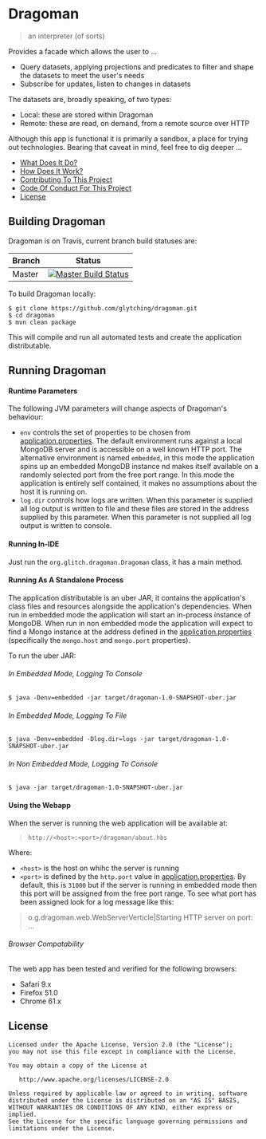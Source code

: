 Dragoman
======

> an interpreter (of sorts)

Provides a facade which allows the user to ...

* Query datasets, applying projections and predicates to filter and shape the datasets to meet the user's needs
* Subscribe for updates, listen to changes in datasets

The datasets are, broadly speaking, of two types:

* Local: these are stored within Dragoman
* Remote: these are read, on demand, from a remote source over HTTP 

Although this app is functional it is primarily a sandbox, a place for trying out technologies. Bearing that caveat in mind, feel free to dig deeper ...
 
* [What Does It Do?](docs/what-does-it-do.md)
* [How Does It Work?](docs/how-does-it-work.md)
* [Contributing To This Project](docs/contributing.md)
* [Code Of Conduct For This Project](docs/code-of-conduct.md)
* [License](license.md)

Building Dragoman
-------

Dragoman is on Travis, current branch build statuses are:

| Branch  | Status |
| --------| ------ |
| Master  | [![Master Build Status](https://travis-ci.org/glytching/dragoman.svg?branch=master)](https://travis-ci.org/glytching/dragoman)  |


To build Dragoman locally:

```
$ git clone https://github.com/glytching/dragoman.git
$ cd dragoman
$ mvn clean package
```

This will compile and run all automated tests and create the application distributable. 

Running Dragoman
-------
 
#### Runtime Parameters

The following JVM parameters will change aspects of Dragoman's behaviour:

* `env` controls the set of properties to be chosen from [application.properties](src/main/resources/application.properties). The default environment runs against a local MongoDB server and is accessible on a well known HTTP port. The alternative environment is named `embedded`, in this mode the application spins up an embedded MongoDB instance nd makes itself available on a randomly selected port from the free port range. In this mode the application is entirely self contained, it makes no assumptions about the host it is running on.
* `log.dir` controls how logs are written. When this parameter is supplied all log output is written to file and these files are stored in the address supplied by this parameter. When this parameter is not supplied all log output is written to console.

#### Running In-IDE

Just run the `org.glitch.dragoman.Dragoman` class, it has a main method.

#### Running As A Standalone Process

The application distributable is an uber JAR, it contains the application's class files and resources alongside the application's dependencies. When run in embedded mode the application will start an in-process instance of MongoDB. When run in non embedded mode the application will expect to find a Mongo instance at the address defined in the [application.properties](src/main/resources/application.properties) (specifically the `mongo.host` and `mongo.port` properties).

To run the uber JAR:

###### In Embedded Mode, Logging To Console

```
$ java -Denv=embedded -jar target/dragoman-1.0-SNAPSHOT-uber.jar
```

###### In Embedded Mode, Logging To File

```
$ java -Denv=embedded -Dlog.dir=logs -jar target/dragoman-1.0-SNAPSHOT-uber.jar
```

###### In Non Embedded Mode, Logging To Console

```
$ java -jar target/dragoman-1.0-SNAPSHOT-uber.jar
```

#### Using the Webapp

When the server is running the web application will be available at:

> `http://<host>:<port>/dragoman/about.hbs`

Where:

* `<host>` is the host on whihc the server is running
* `<port>` is defined by the `http.port` value in [application.properties](src/main/resources/application.properties). By default, this is `31000` but if the server is running in embedded mode then this port will be assigned from the free port range. To see what port has been assigned look for a log message like this:

> o.g.dragoman.web.WebServerVerticle|Starting HTTP server on port: ... 

###### Browser Compatability

The web app has been tested and verified for the following browsers:

* Safari 9.x
* Firefox 51.0
* Chrome 61.x

License
-------

    Licensed under the Apache License, Version 2.0 (the "License");
    you may not use this file except in compliance with the License.
    
    You may obtain a copy of the License at

       http://www.apache.org/licenses/LICENSE-2.0

    Unless required by applicable law or agreed to in writing, software
    distributed under the License is distributed on an "AS IS" BASIS,
    WITHOUT WARRANTIES OR CONDITIONS OF ANY KIND, either express or implied.
    See the License for the specific language governing permissions and
    limitations under the License.